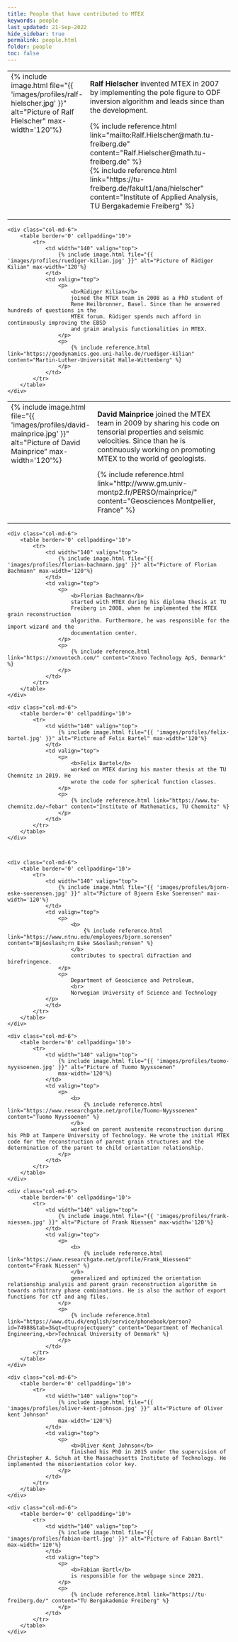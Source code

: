 ```yaml
---
title: People that have contributed to MTEX
keywords: people
last_updated: 21-Sep-2022
hide_sidebar: true
permalink: people.html
folder: people
toc: false
---
```


<div class='row'>
    <div class="col-md-6">
        <table border='0' cellpadding='10'>
            <tr>
                <td width="140" valign="top">
                    {% include image.html file="{{ 'images/profiles/ralf-hielscher.jpg' }}" alt="Picture of Ralf Hielscher" max-width='120'%}
                </td>
                <td valign="top">
                    <p>
                        <b>Ralf Hielscher</b>
                        invented MTEX in 2007 by implementing the pole figure to ODF inversion
                        algorithm and leads since than the development.
                    </p>
                    <p>
                        {% include reference.html link="mailto:Ralf.Hielscher@math.tu-freiberg.de" content="Ralf.Hielscher@math.tu-freiberg.de" %}
                        <br>
                        {% include reference.html link="https://tu-freiberg.de/fakult1/ana/hielscher" content="Institute of Applied Analysis, TU Bergakademie Freiberg" %}
                    </p>
                </td>
            </tr>
        </table>
    </div>
    
    <div class="col-md-6">
        <table border='0' cellpadding='10'>
            <tr>
                <td width="140" valign="top">
                    {% include image.html file="{{ 'images/profiles/ruediger-kilian.jpg' }}" alt="Picture of Rüdiger Kilian" max-width='120'%}
                </td>
                <td valign="top">
                    <p>
                        <b>Rüdiger Kilian</b>
                        joined the MTEX team in 2008 as a PhD student of
                        Rene Heilbronner, Basel. Since than he answered hundreds of questions in the
                        MTEX forum. Rüdiger spends much afford in continuously improving the EBSD
                        and grain analysis functionalities in MTEX.
                    </p>
                    <p>
                        {% include reference.html link="https://geodynamics.geo.uni-halle.de/ruediger-kilian" content="Martin-Luther-Universität Halle-Wittenberg" %}
                    </p>
                </td>
            </tr>
        </table>
    </div>
</div>

<div class='row'>
    <div class="col-md-6">
        <table border='0' cellpadding='10'>
            <tr>
                <td width="140" valign="top">
                    {% include image.html file="{{ 'images/profiles/david-mainprice.jpg' }}" alt="Picture of David Mainprice" max-width='120'%}
                </td>
                <td valign="top">
                    <p>
                        <b>David Mainprice</b>
                        joined the MTEX team in 2009 by sharing his code
                        on tensorial properties and seismic velocities. Since than he is
                        continuously working on promoting MTEX to the world of geologists.
                    </p>
                    <p>
                        {% include reference.html link="http://www.gm.univ-montp2.fr/PERSO/mainprice/" content="Geosciences Montpellier, France" %}
                    </p>
                </td>
            </tr>
        </table>
    </div>

    <div class="col-md-6">
        <table border='0' cellpadding='10'>
            <tr>
                <td width="140" valign="top">
                    {% include image.html file="{{ 'images/profiles/florian-bachmann.jpg' }}" alt="Picture of Florian Bachmann" max-width='120'%}
                </td>
                <td valign="top">
                    <p>
                        <b>Florian Bachmann</b>
                        started with MTEX during his diploma thesis at TU
                        Freiberg in 2008, when he implemented the MTEX grain reconstruction
                        algorithm. Furthermore, he was responsible for the import wizard and the
                        documentation center.
                    </p>
                    <p>
                        {% include reference.html link="https://xnovotech.com/" content="Xnovo Technology ApS, Denmark" %}
                    </p>
                </td>
            </tr>
        </table>
    </div>
</div>

<div class='row'>

    <div class="col-md-6">
        <table border='0' cellpadding='10'>
            <tr>
                <td width="140" valign="top">
                    {% include image.html file="{{ 'images/profiles/felix-bartel.jpg' }}" alt="Picture of Felix Bartel" max-width='120'%}
                </td>
                <td valign="top">
                    <p>
                        <b>Felix Bartel</b>
                        worked on MTEX during his master thesis at the TU Chemnitz in 2019. He
                        wrote the code for spherical function classes.
                    </p>
                    <p>
                        {% include reference.html link="https://www.tu-chemnitz.de/~febar" content="Institute of Mathematics, TU Chemnitz" %}
                    </p>
                </td>
            </tr>
        </table>
    </div>



    <div class="col-md-6">
        <table border='0' cellpadding='10'>
            <tr>
                <td width="140" valign="top">
                    {% include image.html file="{{ 'images/profiles/bjorn-eske-soerensen.jpg' }}" alt="Picture of Bjoern Eske Soerensen" max-width='120'%}
                </td>
                <td valign="top">
                    <p>
                        <b>
                            {% include reference.html link="https://www.ntnu.edu/employees/bjorn.sorensen" content="Bj&oslash;rn Eske S&oslash;rensen" %}
                        </b>
                        contributes to spectral difraction and birefringence.
                    </p>
                    <p>
                        Department of Geoscience and Petroleum,
                        <br>
                        Norwegian University of Science and Technology
                </p>
                </td>
            </tr>
        </table>
    </div>
</div>

<div class='row'>

    <div class="col-md-6">
        <table border='0' cellpadding='10'>
            <tr>
                <td width="140" valign="top">
                    {% include image.html file="{{ 'images/profiles/tuomo-nyyssoenen.jpg' }}" alt="Picture of Tuomo Nyyssoenen"
                    max-width='120'%}
                </td>
                <td valign="top">
                    <p>
                        <b>
                            {% include reference.html link="https://www.researchgate.net/profile/Tuomo-Nyyssoenen" content="Tuomo Nyyssoenen" %}
                        </b>
                        worked on parent austenite reconstruction during his PhD at Tampere University of Technology. He wrote the initial MTEX code for the reconstruction of parent grain structures and the determination of the parent to child orientation relationship.
                    </p>
                </td>
            </tr>
        </table>
    </div>

    <div class="col-md-6">
        <table border='0' cellpadding='10'>
            <tr>
                <td width="140" valign="top">
                    {% include image.html file="{{ 'images/profiles/frank-niessen.jpg' }}" alt="Picture of Frank Niessen" max-width='120'%}
                </td>
                <td valign="top">
                    <p>
                        <b>
                            {% include reference.html link="https://www.researchgate.net/profile/Frank_Niessen4" content="Frank Niessen" %}
                        </b>
                        generalized and optimized the orientation relationship analysis and parent grain reconstruction algorithm in  towards arbitrary phase combinations. He is also the author of export functions for ctf and ang files.
                    </p>
                    <p>
                        {% include reference.html link="https://www.dtu.dk/english/service/phonebook/person?id=74988&tab=3&qt=dtuprojectquery" content="Department of Mechanical Engineering,<br>Technical University of Denmark" %}
                    </p>
                </td>
            </tr>
        </table>
    </div>
</div>

<div class='row'>

    <div class="col-md-6">
        <table border='0' cellpadding='10'>
            <tr>
                <td width="140" valign="top">
                    {% include image.html file="{{ 'images/profiles/oliver-kent-johnson.jpg' }}" alt="Picture of Oliver kent Johnson"
                    max-width='120'%}
                </td>
                <td valign="top">
                    <p>
                        <b>Oliver Kent Johnson</b>
                        finished his PhD in 2015 under the supervision of Christopher A. Schuh at the Massachusetts Institute of Technology. He implemented the misorientation color key.
                    </p>
                </td>
            </tr>
        </table>
    </div>

    <div class="col-md-6">
        <table border='0' cellpadding='10'>
            <tr>
                <td width="140" valign="top">
                    {% include image.html file="{{ 'images/profiles/fabian-bartl.jpg' }}" alt="Picture of Fabian Bartl" max-width='120'%}
                </td>
                <td valign="top">
                    <p>
                        <b>Fabian Bartl</b>
                        is responsible for the webpage since 2021.
                    </p>
                    <p>
                        {% include reference.html link="https://tu-freiberg.de/" content="TU Bergakademie Freiberg" %}
                    </p>
                </td>
            </tr>
        </table>
    </div>
</div>